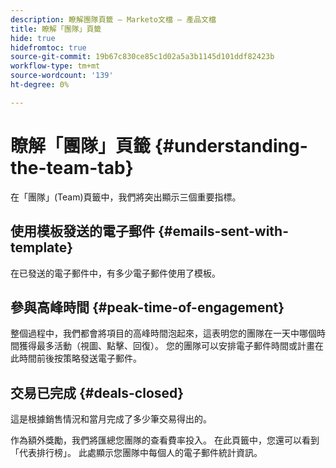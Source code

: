 ```yaml
---
description: 瞭解團隊頁籤 — Marketo文檔 — 產品文檔
title: 瞭解「團隊」頁籤
hide: true
hidefromtoc: true
source-git-commit: 19b67c830ce85c1d02a5a3b1145d101ddf82423b
workflow-type: tm+mt
source-wordcount: '139'
ht-degree: 0%

---
```


# 瞭解「團隊」頁籤 {#understanding-the-team-tab}

在「團隊」(Team)頁籤中，我們將突出顯示三個重要指標。

## 使用模板發送的電子郵件 {#emails-sent-with-template}

在已發送的電子郵件中，有多少電子郵件使用了模板。

## 參與高峰時間 {#peak-time-of-engagement}

整個過程中，我們都會將項目的高峰時間泡起來，這表明您的團隊在一天中哪個時間獲得最多活動（視圖、點擊、回復）。 您的團隊可以安排電子郵件時間或計畫在此時間前後按策略發送電子郵件。

## 交易已完成 {#deals-closed}

這是根據銷售情況和當月完成了多少筆交易得出的。

作為額外獎勵，我們將匯總您團隊的查看費率投入。 在此頁籤中，您還可以看到「代表排行榜」。 此處顯示您團隊中每個人的電子郵件統計資訊。

